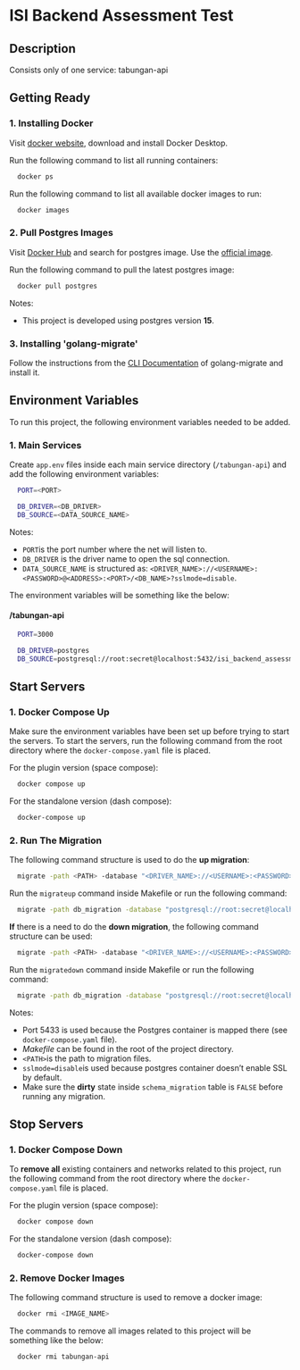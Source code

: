 # ISI Backend Assessment Test

## Description

Consists only of one service: tabungan-api

## Getting Ready

### 1. Installing Docker

Visit [docker website](https://www.docker.com/products/docker-desktop/), download and install Docker Desktop.

Run the following command to list all running containers:

```bash
  docker ps
```

Run the following command to list all available docker images to run:

```bash
  docker images
```

### 2. Pull Postgres Images

Visit [Docker Hub](https://hub.docker.com/) and search for postgres image. Use the [official image](https://hub.docker.com/_/postgres).

Run the following command to pull the latest postgres image:

```bash
  docker pull postgres
```

Notes:

- This project is developed using postgres version **15**.

### 3. Installing 'golang-migrate'

Follow the instructions from the [CLI Documentation](https://github.com/golang-migrate/migrate/tree/master/cmd/migrate) of golang-migrate and install it.

## Environment Variables

To run this project, the following environment variables needed to be added.

### 1. Main Services

Create `app.env` files inside each main service directory (`/tabungan-api`) and add the following environment variables:

```bash
  PORT=<PORT>

  DB_DRIVER=<DB_DRIVER>
  DB_SOURCE=<DATA_SOURCE_NAME>
```

Notes:

- `PORT`is the port number where the net will listen to.
- `DB_DRIVER` is the driver name to open the sql connection.
- `DATA_SOURCE_NAME` is structured as: `<DRIVER_NAME>://<USERNAME>:<PASSWORD>@<ADDRESS>:<PORT>/<DB_NAME>?sslmode=disable`.

The environment variables will be something like the below:

#### /tabungan-api

```bash
  PORT=3000

  DB_DRIVER=postgres
  DB_SOURCE=postgresql://root:secret@localhost:5432/isi_backend_assessment_test?sslmode=disable
```

## Start Servers

### 1. Docker Compose Up

Make sure the environment variables have been set up before trying to start the servers. To start the servers, run the following command from the root directory where the `docker-compose.yaml` file is placed.

For the plugin version (space compose):

```bash
  docker compose up
```

For the standalone version (dash compose):

```bash
  docker-compose up
```

### 2. Run The Migration

The following command structure is used to do the **up migration**:

```bash
  migrate -path <PATH> -database "<DRIVER_NAME>://<USERNAME>:<PASSWORD>@<ADDRESS>:<PORT>/<DB_NAME>?sslmode=disable" -verbose up
```

Run the `migrateup` command inside Makefile or run the following command:

```bash
  migrate -path db_migration -database "postgresql://root:secret@localhost:5433/isi_backend_assessment_test?sslmode=disable" -verbose up
```

**If** there is a need to do the **down migration**, the following command structure can be used:

```bash
  migrate -path <PATH> -database "<DRIVER_NAME>://<USERNAME>:<PASSWORD>@<ADDRESS>:<PORT>/<DB_NAME>?sslmode=disable" -verbose down
```

Run the `migratedown` command inside Makefile or run the following command:

```bash
  migrate -path db_migration -database "postgresql://root:secret@localhost:5433/isi_backend_assessment_test?sslmode=disable" -verbose down
```

Notes:

- Port 5433 is used because the Postgres container is mapped there (see `docker-compose.yaml` file).
- _Makefile_ can be found in the root of the project directory.
- `<PATH>`is the path to migration files.
- `sslmode=disable`is used because postgres container doesn’t enable SSL by default.
- Make sure the **dirty** state inside `schema_migration` table is `FALSE` before running any migration.

## Stop Servers

### 1. Docker Compose Down

To **remove all** existing containers and networks related to this project, run the following command from the root directory where the `docker-compose.yaml` file is placed.

For the plugin version (space compose):

```bash
  docker compose down
```

For the standalone version (dash compose):

```bash
  docker-compose down
```

### 2. Remove Docker Images

The following command structure is used to remove a docker image:

```bash
  docker rmi <IMAGE_NAME>
```

The commands to remove all images related to this project will be something like the below:

```bash
  docker rmi tabungan-api
```
